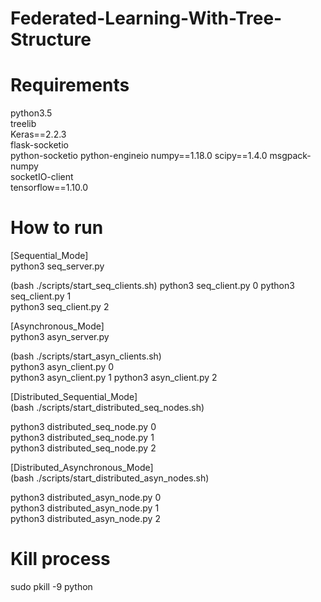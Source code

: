 # Federated-Learning-With-Tree-Structure

# Requirements  
  
python3.5  
treelib  
Keras==2.2.3  
flask-socketio  
python-socketio
python-engineio 
numpy==1.18.0
scipy==1.4.0
msgpack-numpy  
socketIO-client  
tensorflow==1.10.0  

# How to run  

[Sequential_Mode]  
python3 seq_server.py  

(bash ./scripts/start_seq_clients.sh) 
python3 seq_client.py 0 
python3 seq_client.py 1  
python3 seq_client.py 2   

[Asynchronous_Mode]  
python3 asyn_server.py 
  
(bash ./scripts/start_asyn_clients.sh)  
python3 asyn_client.py 0  
python3 asyn_client.py 1
python3 asyn_client.py 2

[Distributed_Sequential_Mode]  
(bash ./scripts/start_distributed_seq_nodes.sh)  
   
python3 distributed_seq_node.py 0  
python3 distributed_seq_node.py 1  
python3 distributed_seq_node.py 2  
  
[Distributed_Asynchronous_Mode]  
(bash ./scripts/start_distributed_asyn_nodes.sh)  
  
python3 distributed_asyn_node.py 0  
python3 distributed_asyn_node.py 1  
python3 distributed_asyn_node.py 2  
  
# Kill process  
  
sudo pkill -9 python  
